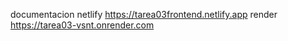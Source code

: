 documentacion 
netlify
https://tarea03frontend.netlify.app
render 
https://tarea03-vsnt.onrender.com
